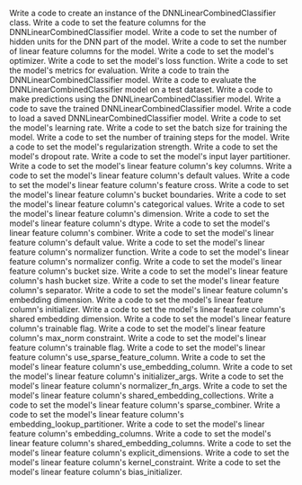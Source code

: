 Write a code to create an instance of the DNNLinearCombinedClassifier class.
Write a code to set the feature columns for the DNNLinearCombinedClassifier model.
Write a code to set the number of hidden units for the DNN part of the model.
Write a code to set the number of linear feature columns for the model.
Write a code to set the model's optimizer.
Write a code to set the model's loss function.
Write a code to set the model's metrics for evaluation.
Write a code to train the DNNLinearCombinedClassifier model.
Write a code to evaluate the DNNLinearCombinedClassifier model on a test dataset.
Write a code to make predictions using the DNNLinearCombinedClassifier model.
Write a code to save the trained DNNLinearCombinedClassifier model.
Write a code to load a saved DNNLinearCombinedClassifier model.
Write a code to set the model's learning rate.
Write a code to set the batch size for training the model.
Write a code to set the number of training steps for the model.
Write a code to set the model's regularization strength.
Write a code to set the model's dropout rate.
Write a code to set the model's input layer partitioner.
Write a code to set the model's linear feature column's key columns.
Write a code to set the model's linear feature column's default values.
Write a code to set the model's linear feature column's feature cross.
Write a code to set the model's linear feature column's bucket boundaries.
Write a code to set the model's linear feature column's categorical values.
Write a code to set the model's linear feature column's dimension.
Write a code to set the model's linear feature column's dtype.
Write a code to set the model's linear feature column's combiner.
Write a code to set the model's linear feature column's default value.
Write a code to set the model's linear feature column's normalizer function.
Write a code to set the model's linear feature column's normalizer config.
Write a code to set the model's linear feature column's bucket size.
Write a code to set the model's linear feature column's hash bucket size.
Write a code to set the model's linear feature column's separator.
Write a code to set the model's linear feature column's embedding dimension.
Write a code to set the model's linear feature column's initializer.
Write a code to set the model's linear feature column's shared embedding dimension.
Write a code to set the model's linear feature column's trainable flag.
Write a code to set the model's linear feature column's max_norm constraint.
Write a code to set the model's linear feature column's trainable flag.
Write a code to set the model's linear feature column's use_sparse_feature_column.
Write a code to set the model's linear feature column's use_embedding_column.
Write a code to set the model's linear feature column's initializer_args.
Write a code to set the model's linear feature column's normalizer_fn_args.
Write a code to set the model's linear feature column's shared_embedding_collections.
Write a code to set the model's linear feature column's sparse_combiner.
Write a code to set the model's linear feature column's embedding_lookup_partitioner.
Write a code to set the model's linear feature column's embedding_columns.
Write a code to set the model's linear feature column's shared_embedding_columns.
Write a code to set the model's linear feature column's explicit_dimensions.
Write a code to set the model's linear feature column's kernel_constraint.
Write a code to set the model's linear feature column's bias_initializer.
